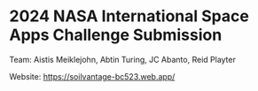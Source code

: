 # 2024 NASA International Space Apps Challenge Submission
Team: Aistis Meiklejohn, Abtin Turing, JC Abanto, Reid Playter

Website: https://soilvantage-bc523.web.app/
